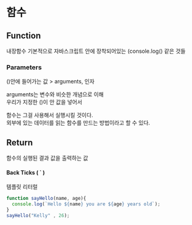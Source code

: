 # 함수

## Function 

내장함수 기본적으로 자바스크립트 안에 장착되어있는 \(console.log\(\) 같은 것들 



### Parameters

\(\)안에 들어가는 값 &gt;  arguments, 인자 

arguments는 변수와 비슷한 개념으로 이해   
 우리가 지정한 \(\)이 안 값을 넣어서 

함수는 그걸 사용해서 실행시킬 것이다.  
 외부에 있는 데이터를 읽는 함수를 만드는 방법이라고 할 수 있다.



## Return 

함수의 실행된 결과 값을 출력하는 값 

#### Back Ticks \( \` \)  

템플릿 리터럴 

```javascript
function sayHello(name, age){
  console.log(`Hello ${name} you are ${age} years old`);
}
sayHello("Kelly" , 26);
```




